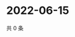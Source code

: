 # 2022-06-15

共 0 条

<!-- BEGIN WEIBO -->
<!-- 最后更新时间 Wed Jun 15 2022 18:18:12 GMT+0800 (China Standard Time) -->

<!-- END WEIBO -->
